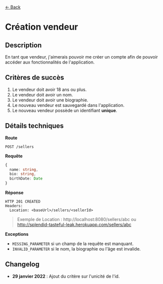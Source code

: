 [← Back](../README.md)

# Création vendeur

## Description

En tant que vendeur, j'aimerais pouvoir me créer un compte afin de pouvoir accéder aux fonctionnalités de l'application.

## Critères de succès

1. Le vendeur doit avoir 18 ans ou plus.
2. Le vendeur doit avoir un nom.
3. Le vendeur doit avoir une biographie.
4. Le nouveau vendeur est sauvegardé dans l'application.
5. Le nouveau vendeur possède un identifiant **unique**.

## Détails techniques

**Route**

```
POST /sellers
```

**Requête**

```ts
{
  name: string,
  bio: string,
  birthDate: Date
}
```

**Réponse**

```
HTTP 201 CREATED
Headers:
  Location: <baseUrl>/sellers/<sellerId>
```

> Exemple de Location : http://localhost:8080/sellers/abc ou http://splendid-tasteful-leak.herokuapp.com/sellers/abc

**Exceptions**

- `MISSING_PARAMETER` si un champ de la requête est manquant.
- `INVALID_PARAMETER` si le nom, la biographie ou l'âge est invalide.

## Changelog

- **29 janvier 2022** : Ajout du critère sur l'unicité de l'id.
